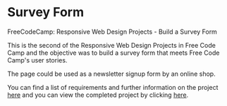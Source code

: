 # Survey Form
FreeCodeCamp: Responsive Web Design Projects - Build a Survey Form

This is the second of the Responsive Web Design Projects in Free Code Camp and the objective was to build a survey form that meets Free Code Camp's user stories.

The page could be used as a newsletter signup form by an online shop.  

You can find a list of requirements and further information on the project [here](https://learn.freecodecamp.org/responsive-web-design/responsive-web-design-projects/build-a-survey-form) and you can view the completed project by clicking [here](http://monptasz.com/survey-form).